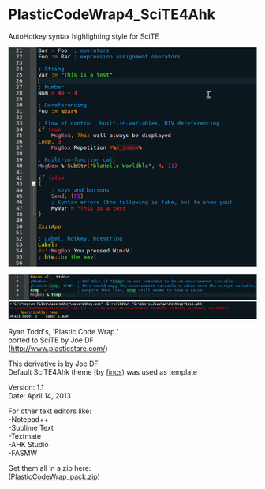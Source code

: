 PlasticCodeWrap4_SciTE4Ahk
==========================
AutoHotkey syntax highlighting style for SciTE

![Screenshot](/PlasticCodeWrap.style.preview.png "Screenshot")

![Screenshot](/PlasticCodeWrap.style.output.preview.png "Screenshot")

Ryan Todd's, 'Plastic Code Wrap.'                                                   
ported to SciTE by Joe DF                              
(http://www.plasticstare.com/)   

This derivative is by Joe DF    
Default SciTE4Ahk theme (by [fincs](http://github.com/fincs/ "fincs")) was used as template

Version: 1.1                                                                         
Date: April 14, 2013

For other text editors like:                  
-Notepad++    
-Sublime Text     
-Textmate       
-AHK Studio  
-FASMW     
     
Get them all in a zip here:       
([PlasticCodeWrap_pack.zip](PlasticCodeWrap_pack.zip?raw=true))